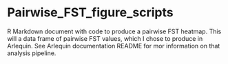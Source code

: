 # Pairwise_FST_figure_scripts
R Markdown document with code to produce a pairwise FST heatmap. This will a data frame of pairwise FST values, which I chose to produce in Arlequin. See Arlequin documentation README for mor information on that analysis pipeline.
